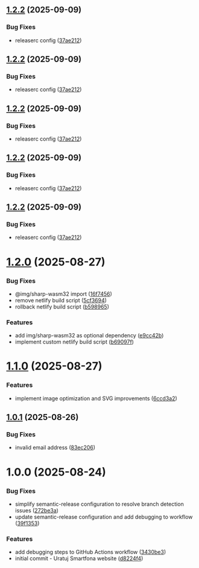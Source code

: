 ## [1.2.2](https://github.com/JakubPilkowski/uratuj-smartfona/compare/v1.2.1...v1.2.2) (2025-09-09)


### Bug Fixes

* releaserc config ([37ae212](https://github.com/JakubPilkowski/uratuj-smartfona/commit/37ae212bc0071d1ecdde19eb51ef36ebbbc948c9))

## [1.2.2](https://github.com/JakubPilkowski/uratuj-smartfona/compare/v1.2.1...v1.2.2) (2025-09-09)


### Bug Fixes

* releaserc config ([37ae212](https://github.com/JakubPilkowski/uratuj-smartfona/commit/37ae212bc0071d1ecdde19eb51ef36ebbbc948c9))

## [1.2.2](https://github.com/JakubPilkowski/uratuj-smartfona/compare/v1.2.1...v1.2.2) (2025-09-09)


### Bug Fixes

* releaserc config ([37ae212](https://github.com/JakubPilkowski/uratuj-smartfona/commit/37ae212bc0071d1ecdde19eb51ef36ebbbc948c9))

## [1.2.2](https://github.com/JakubPilkowski/uratuj-smartfona/compare/v1.2.1...v1.2.2) (2025-09-09)


### Bug Fixes

* releaserc config ([37ae212](https://github.com/JakubPilkowski/uratuj-smartfona/commit/37ae212bc0071d1ecdde19eb51ef36ebbbc948c9))

## [1.2.2](https://github.com/JakubPilkowski/uratuj-smartfona/compare/v1.2.1...v1.2.2) (2025-09-09)


### Bug Fixes

* releaserc config ([37ae212](https://github.com/JakubPilkowski/uratuj-smartfona/commit/37ae212bc0071d1ecdde19eb51ef36ebbbc948c9))

# [1.2.0](https://github.com/JakubPilkowski/uratuj-smartfona/compare/v1.1.0...v1.2.0) (2025-08-27)

### Bug Fixes

- @img/sharp-wasm32 import ([16f7456](https://github.com/JakubPilkowski/uratuj-smartfona/commit/16f7456072e1757d64895557f9bd3c1ac05912c4))
- remove netlify build script ([5cf3694](https://github.com/JakubPilkowski/uratuj-smartfona/commit/5cf36940b24b769b1220303bba9ef03de449ee11))
- rollback netlify build script ([b598965](https://github.com/JakubPilkowski/uratuj-smartfona/commit/b598965882197b90597bdb19b8abb7c4c822e246))

### Features

- add img/sharp-wasm32 as optional dependency ([e9cc42b](https://github.com/JakubPilkowski/uratuj-smartfona/commit/e9cc42ba2b9dddc09189d57c0c5b8787f717487b))
- implement custom netlify build script ([b69097f](https://github.com/JakubPilkowski/uratuj-smartfona/commit/b69097ffb67a931cd43418c946712a99abe9184d))

# [1.1.0](https://github.com/JakubPilkowski/uratuj-smartfona/compare/v1.0.1...v1.1.0) (2025-08-27)

### Features

- implement image optimization and SVG improvements ([6ccd3a2](https://github.com/JakubPilkowski/uratuj-smartfona/commit/6ccd3a213770c63f2276bacd6a0c8a64642b53e2))

## [1.0.1](https://github.com/JakubPilkowski/uratuj-smartfona/compare/v1.0.0...v1.0.1) (2025-08-26)

### Bug Fixes

- invalid email address ([83ec206](https://github.com/JakubPilkowski/uratuj-smartfona/commit/83ec206c1b6541170d2a94c77d0d30ae382bfe1a))

# 1.0.0 (2025-08-24)

### Bug Fixes

- simplify semantic-release configuration to resolve branch detection issues ([272be3a](https://github.com/JakubPilkowski/uratuj-smartfona/commit/272be3a95c65cdf2d330051026810671f59d92da))
- update semantic-release configuration and add debugging to workflow ([39f1353](https://github.com/JakubPilkowski/uratuj-smartfona/commit/39f135372f27794580f90b3a1559e0eeecbe8547))

### Features

- add debugging steps to GitHub Actions workflow ([3430be3](https://github.com/JakubPilkowski/uratuj-smartfona/commit/3430be3c5745ecb9bce79eeb37b623834cbb069d))
- initial commit - Uratuj Smartfona website ([d8224f4](https://github.com/JakubPilkowski/uratuj-smartfona/commit/d8224f4d69030634ec5e003d40162b633299c65c))
